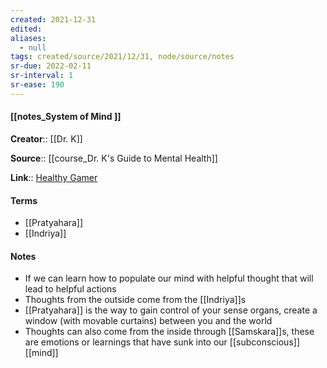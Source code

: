 ```yaml
---
created: 2021-12-31 
edited: 
aliases:
  - null
tags: created/source/2021/12/31, node/source/notes
sr-due: 2022-02-11
sr-interval: 1
sr-ease: 190
---
```


#### [[notes_System of Mind ]]
**Creator**:: [[Dr. K]]
 
**Source**:: [[course_Dr. K's Guide to Mental Health]]

**Link**:: [Healthy Gamer](https://coaching.healthygamer.gg/guide/lessons/system-of-mind)

#### Terms
- [[Pratyahara]]
- [[Indriya]]

#### Notes
- If we can learn how to populate our mind with helpful thought that will lead to helpful actions
- Thoughts from the outside come from the [[Indriya]]s
- [[Pratyahara]] is the way to gain control of your sense organs, create a window (with movable curtains) between you and the world
- Thoughts can also come from the inside through [[Samskara]]s, these are emotions or learnings that have sunk into our [[subconscious]] [[mind]]
